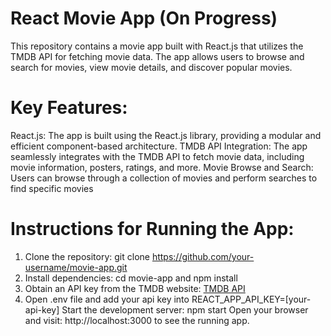 # React Movie App (On Progress)
This repository contains a movie app built with React.js that utilizes the TMDB API for fetching movie data. The app allows users to browse and search for movies, view movie details, and discover popular movies.

# Key Features:

React.js: The app is built using the React.js library, providing a modular and efficient component-based architecture.
TMDB API Integration: The app seamlessly integrates with the TMDB API to fetch movie data, including movie information, posters, ratings, and more.
Movie Browse and Search: Users can browse through a collection of movies and perform searches to find specific movies

# Instructions for Running the App:

1. Clone the repository: git clone https://github.com/your-username/movie-app.git
2. Install dependencies: cd movie-app and npm install
3. Obtain an API key from the TMDB website: [TMDB API](https://www.themoviedb.org/settings/api)
4. Open .env file and add your api key into REACT_APP_API_KEY=[your-api-key]
Start the development server: npm start
Open your browser and visit: http://localhost:3000 to see the running app.
